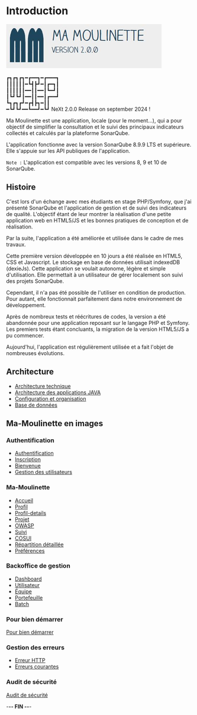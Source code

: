 # Introduction

![Ma-Moulinette](/documentation/ressources/home-000.jpg)

┏┓┏┓┏┓━┏━━┓━┏━━━┓\
┃┃┃┃┃┃━┗┫┣┛━┃┏━┓┃\
┃┃┃┃┃┃━━┃┃━━┃┗━┛┃\
┃┗┛┗┛┃━━┃┃━━┃┏━━┛\
┗┓┏┓┏┛━┏┫┣┓━┃┃\
━┗┛┗┛━━┗━━┛━┗┛  NeXt 2.0.0 Release on september 2024 !

Ma Moulinette est une application, locale (pour le moment...), qui a pour objectif de simplifier la consultation et le suivi des principaux indicateurs collectés et calculés par la plateforme SonarQube.

L'application fonctionne avec la version SonarQube 8.9.9 LTS et supérieure. Elle s'appuie sur les API publiques de l'application.

`Note :` L'application est compatible avec les versions 8, 9 et 10 de SonarQube.

## Histoire

C'est lors d'un échange avec mes étudiants en stage PHP/Symfony, que j'ai présenté SonarQube et l'application de gestion et de suivi des indicateurs de qualité. L'objectif étant de leur montrer la réalisation d'une petite application web en HTML5/JS et les bonnes pratiques de conception et de réalisation.

Par la suite, l'application a été améliorée et utilisée dans le cadre de mes travaux.

Cette première version développée en 10 jours a été réalisée en HTML5, CSS et Javascript. Le stockage en base de données utilisait indexedDB (dexieJs). Cette application se voulait autonome, légère et simple d'utilisation. Elle permettait à un utilisateur de gérer localement son suivi des projets SonarQube.

Cependant, il n'a pas été possible de l'utiliser en condition de production. Pour autant, elle fonctionnait parfaitement dans notre environnement de développement.

Après de nombreux tests et réécritures de codes, la version a été abandonnée pour une application reposant sur le langage PHP et Symfony. Les premiers tests étant concluants, la migration de la version HTML5/JS a pu commencer.

Aujourd'hui, l'application est régulièrement utilisée et a fait l'objet de nombreuses évolutions.

## Architecture

* [Architecture technique](/documentation/architecture-technique.md)
* [Architecture des applications JAVA](/documentation/architecture-java.md)
* [Configuration et organisation](/documentation/architecture-organisation.md)
* [Base de données](/documentation/architecture-base-de-donnees.md)

## Ma-Moulinette en images

### Authentification

* [Authentification](/documentation/authentification.md)
* [Inscription](/documentation/inscription.md)
* [Bienvenue](/documentation/bienvenue.md)
* [Gestion des utilisateurs](/documentation/utilisateur.md)

### Ma-Moulinette

* [Accueil](/documentation/accueil.md)
* [Profil](/documentation/profil.md)
* [Profil-details](/documentation/profil-details.md)
* [Projet](/documentation/projet.md)
* [OWASP](/documentation/owasp.md)
* [Suivi](/documentation/suivi.md)
* [COSUI](/documentation/cosui.md)
* [Répartition détaillée](/documentation/repartition_details.md)
* [Préférences](/documentation/preferences.md)

### Backoffice de gestion

* [Dashboard](/documentation/indicateurs.md)
* [Utilisateur](/documentation/utilisateur.md)
* [Équipe](/documentation/equipe.md)
* [Portefeuille](/documentation/portefeuille.md)
* [Batch](/documentation/batch.md)

### Pour bien démarrer

[Pour bien démarrer](/documentation/pour_bien_démarre.md)

### Gestion des erreurs

* [Erreur HTTP](/documentation/http-erreur.md)
* [Erreurs courantes](/documentation/erreur.md)

### Audit de sécurité

[Audit de sécurité](/documentation/audit.md)

-**-- FIN --**-

